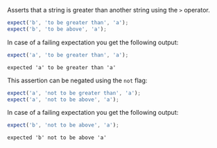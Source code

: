 Asserts that a string is greater than another string using the `>`
operator.

```js
expect('b', 'to be greater than', 'a');
expect('b', 'to be above', 'a');
```

In case of a failing expectation you get the following output:

```js
expect('a', 'to be greater than', 'a');
```

```output
expected 'a' to be greater than 'a'
```

This assertion can be negated using the `not` flag:

```js
expect('a', 'not to be greater than', 'a');
expect('a', 'not to be above', 'a');
```

In case of a failing expectation you get the following output:

```js
expect('b', 'not to be above', 'a');
```

```output
expected 'b' not to be above 'a'
```
